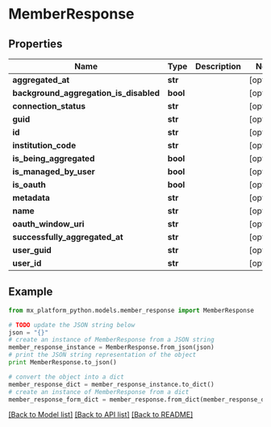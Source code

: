 # MemberResponse


## Properties
Name | Type | Description | Notes
------------ | ------------- | ------------- | -------------
**aggregated_at** | **str** |  | [optional] 
**background_aggregation_is_disabled** | **bool** |  | [optional] 
**connection_status** | **str** |  | [optional] 
**guid** | **str** |  | [optional] 
**id** | **str** |  | [optional] 
**institution_code** | **str** |  | [optional] 
**is_being_aggregated** | **bool** |  | [optional] 
**is_managed_by_user** | **bool** |  | [optional] 
**is_oauth** | **bool** |  | [optional] 
**metadata** | **str** |  | [optional] 
**name** | **str** |  | [optional] 
**oauth_window_uri** | **str** |  | [optional] 
**successfully_aggregated_at** | **str** |  | [optional] 
**user_guid** | **str** |  | [optional] 
**user_id** | **str** |  | [optional] 

## Example

```python
from mx_platform_python.models.member_response import MemberResponse

# TODO update the JSON string below
json = "{}"
# create an instance of MemberResponse from a JSON string
member_response_instance = MemberResponse.from_json(json)
# print the JSON string representation of the object
print MemberResponse.to_json()

# convert the object into a dict
member_response_dict = member_response_instance.to_dict()
# create an instance of MemberResponse from a dict
member_response_form_dict = member_response.from_dict(member_response_dict)
```
[[Back to Model list]](../README.md#documentation-for-models) [[Back to API list]](../README.md#documentation-for-api-endpoints) [[Back to README]](../README.md)


